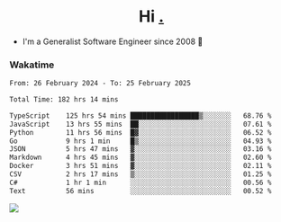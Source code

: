 <h1 align="center">Hi <a href="https://www.hackerrank.com/erasmosaraujo">.</a></h1>
 
- I'm a Generalist Software Engineer  since 2008 🚀
<!--  
<p align="left">
  <a href="https://github.com/erasmosoares/github-readme-stats">
    <img
      align="center"
      src="https://github-readme-stats.vercel.app/api/top-langs/?username=erasmosoares&theme=radical&layout=compact"
    />
  </a>
  <a href="https://github.com/erasmosoares/github-readme-stats">
    [![Harlok's WakaTime stats](https://github-readme-stats.vercel.app/api/wakatime?username=ffflabs)](https://github.com/anuraghazra/github-readme-stats)
  </a>
</p>

<!--
 ### Repo 
 
<p align="left">
 <a href="https://github.com/erasmosoares/github-readme-stats">
    <img
      align="center"
      height="165"
      src="https://github-readme-stats.vercel.app/api/pin?username=erasmosoares&repo=sample-node&title_color=fff&icon_color=f9f9f9&text_color=9f9f9f&bg_color=151515"
    />
  </a>
  <a href="https://github.com/erasmosoares/github-readme-stats">
    <img
      align="center"
      height="165"
      src="https://github-readme-stats.vercel.app/api/pin?username=erasmosoares&repo=sample-node&title_color=fff&icon_color=f9f9f9&text_color=9f9f9f&bg_color=151515"
    />
  </a>
</p>
-->

 ### Wakatime 

<!--START_SECTION:waka-->

```txt
From: 26 February 2024 - To: 25 February 2025

Total Time: 182 hrs 14 mins

TypeScript    125 hrs 54 mins █████████████████▒░░░░░░░   68.76 %
JavaScript    13 hrs 55 mins  ██░░░░░░░░░░░░░░░░░░░░░░░   07.61 %
Python        11 hrs 56 mins  █▓░░░░░░░░░░░░░░░░░░░░░░░   06.52 %
Go            9 hrs 1 min     █▒░░░░░░░░░░░░░░░░░░░░░░░   04.93 %
JSON          5 hrs 47 mins   ▓░░░░░░░░░░░░░░░░░░░░░░░░   03.16 %
Markdown      4 hrs 45 mins   ▓░░░░░░░░░░░░░░░░░░░░░░░░   02.60 %
Docker        3 hrs 51 mins   ▓░░░░░░░░░░░░░░░░░░░░░░░░   02.11 %
CSV           2 hrs 17 mins   ▒░░░░░░░░░░░░░░░░░░░░░░░░   01.25 %
C#            1 hr 1 min      ░░░░░░░░░░░░░░░░░░░░░░░░░   00.56 %
Text          56 mins         ░░░░░░░░░░░░░░░░░░░░░░░░░   00.52 %
```

<!--END_SECTION:waka-->

![](https://komarev.com/ghpvc/?username=erasmosoares&color=brightgreen)
